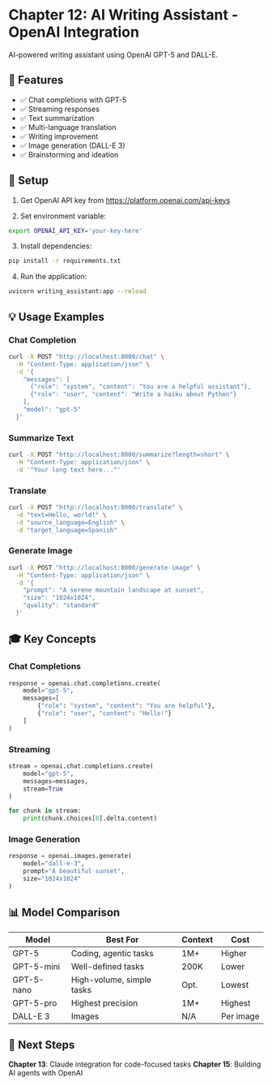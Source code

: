 # Chapter 12: AI Writing Assistant - OpenAI Integration

AI-powered writing assistant using OpenAI GPT-5 and DALL-E.

## 🎯 Features

- ✅ Chat completions with GPT-5
- ✅ Streaming responses
- ✅ Text summarization
- ✅ Multi-language translation
- ✅ Writing improvement
- ✅ Image generation (DALL-E 3)
- ✅ Brainstorming and ideation

## 🔑 Setup

1. Get OpenAI API key from https://platform.openai.com/api-keys

2. Set environment variable:

```bash
export OPENAI_API_KEY='your-key-here'
```

3. Install dependencies:

```bash
pip install -r requirements.txt
```

4. Run the application:

```bash
uvicorn writing_assistant:app --reload
```

## 💡 Usage Examples

### Chat Completion

```bash
curl -X POST "http://localhost:8000/chat" \
  -H "Content-Type: application/json" \
  -d '{
    "messages": [
      {"role": "system", "content": "You are a helpful assistant"},
      {"role": "user", "content": "Write a haiku about Python"}
    ],
    "model": "gpt-5"
  }'
```

### Summarize Text

```bash
curl -X POST "http://localhost:8000/summarize?length=short" \
  -H "Content-Type: application/json" \
  -d '"Your long text here..."'
```

### Translate

```bash
curl -X POST "http://localhost:8000/translate" \
  -d "text=Hello, world!" \
  -d "source_language=English" \
  -d "target_language=Spanish"
```

### Generate Image

```bash
curl -X POST "http://localhost:8000/generate-image" \
  -H "Content-Type: application/json" \
  -d '{
    "prompt": "A serene mountain landscape at sunset",
    "size": "1024x1024",
    "quality": "standard"
  }'
```

## 🎓 Key Concepts

### Chat Completions

```python
response = openai.chat.completions.create(
    model="gpt-5",
    messages=[
        {"role": "system", "content": "You are helpful"},
        {"role": "user", "content": "Hello!"}
    ]
)
```

### Streaming

```python
stream = openai.chat.completions.create(
    model="gpt-5",
    messages=messages,
    stream=True
)

for chunk in stream:
    print(chunk.choices[0].delta.content)
```

### Image Generation

```python
response = openai.images.generate(
    model="dall-e-3",
    prompt="A beautiful sunset",
    size="1024x1024"
)
```

## 📊 Model Comparison

| Model      | Best For                  | Context | Cost      |
| ---------- | ------------------------- | ------- | --------- |
| GPT-5      | Coding, agentic tasks     | 1M+     | Higher    |
| GPT-5-mini | Well-defined tasks        | 200K    | Lower     |
| GPT-5-nano | High-volume, simple tasks | Opt.    | Lowest    |
| GPT-5-pro  | Highest precision         | 1M+     | Highest   |
| DALL-E 3   | Images                    | N/A     | Per image |

## 🔗 Next Steps

**Chapter 13**: Claude integration for code-focused tasks
**Chapter 15**: Building AI agents with OpenAI
